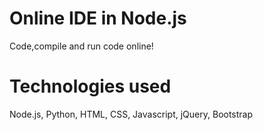 # Online IDE in Node.js
 Code,compile and run code online!
 
 # Technologies used
 Node.js, Python, HTML, CSS, Javascript, jQuery, Bootstrap
